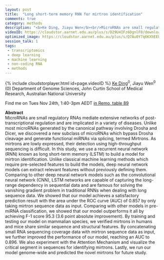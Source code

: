 ```yaml
---
layout: post
title:  "Long short-term memory RNN for mirtron identification"
comments: true
category: methods
description: "<b>Ke Ding, Jiayu Wen</b><br/>MicroRNAs are small regulatory RNAs mediate extens..."
videoID: https://cloudstor.aarnet.edu.au/plus/s/D29U4IFz6DgnlF8/download
optimized_image: https://cloudstor.aarnet.edu.au/plus/s/Q7Au0Y7q6KXhEEU/download
session_talk: 1
tags:
 - transcriptomics
 - deep learning
 - machine learning
 - non-coding RNA
 - methods
---
```

{% include cloudstorplayer.html id=page.videoID %}
<u>Ke Ding</u><sup>0</sup>, Jiayu Wen<sup>0</sup><br/>
\(0\) Department of Genome Sciences, John Curtin School of Medical Research, Australian National University

Find me on Tues Nov 24th, 1:40-3pm AEDT [in Remo, table 89](https://live.remo.co/e/abacbs2020-day-1/register)

<b>Abstract</b><br/>
MicroRNAs are small regulatory RNAs mediate extensive networks of post-transcriptional regulation and are implicated in a variety of diseases. Unlike most microRNAs generated by the canonical pathway involving Drosha and Dicer, we discovered a new subclass of microRNAs which bypass Drosha cleavage and generate functional miRNAs via splicing, termed Mirtrons. As mirtrons are lowly expressed, their detection using high-throughput sequencing is difficult. In this study, we use a recurrent neural network \(RNN\) known as long short-term memory \(LSTM\) to build a model for mirtron identification. Unlike classical machine learning methods which require pre-selected features to build the models, deep neural network models can extract relevant features without previously defining them. Comparing to other deep neural network models such as the convolutional neural network \(CNN\),  LSTM networks are capable of capturing the long-range dependency in sequential data and are famous for solving the vanishing gradient problem in traditional RNNs when dealing with long sequence data. We showed that our model achieves a satisfactory prediction result with the area under the ROC curve \(AUC\) of 0.857 by only taking mirtron sequence data as input. Comparing with other models in pre-miRNA classification, we showed that our model outperforms it all by achieving F-1 score 95.3 \(3.6 point absolute improvement\). By training and testing our model on mammalian species, we verified mirtrons in humans and mice share similar sequence and structural features. By concatenating small RNA sequencing coverage data with mirtron sequence data as input, we further improved the performance of our model, reaching an AUC to 0.896. We also experiment with the Attention Mechanism and visualize the critical segment in sequences for identifying mirtrons. Lastly, we run our model genome-wide and predicted the novel mirtrons for future study.
